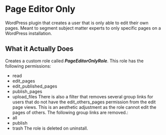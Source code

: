 # Page Editor Only
WordPress plugin that creates a user that is only able to edit their own pages. Meant to segment subject matter experts to only specific pages on a WordPress installation.
## What it Actually Does
Creates a custom role called ***PageEditorOnlyRole***. This role has the following permissions:
- read
- edit_pages
- edit_published_pages
- publish_pages
- upload_files
There is also a filter that removes several group links for users that do not have the edit_others_pages permission from the edit page views. This is an aesthetic adjustment as the role cannot edit the pages of others. The following group links are removed.:
- all
- publish
- trash
The role is deleted on uninstall.

